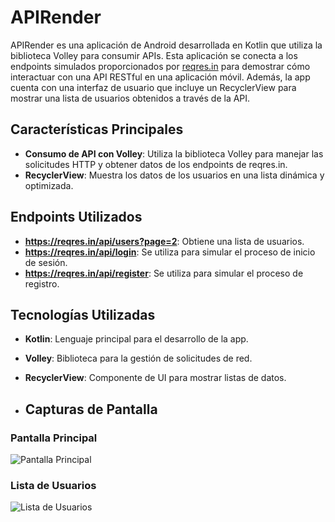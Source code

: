 # APIRender

APIRender es una aplicación de Android desarrollada en Kotlin que utiliza la biblioteca Volley para consumir APIs. Esta aplicación se conecta a los endpoints simulados proporcionados por [reqres.in](https://reqres.in) para demostrar cómo interactuar con una API RESTful en una aplicación móvil. Además, la app cuenta con una interfaz de usuario que incluye un RecyclerView para mostrar una lista de usuarios obtenidos a través de la API.

## Características Principales
- **Consumo de API con Volley**: Utiliza la biblioteca Volley para manejar las solicitudes HTTP y obtener datos de los endpoints de reqres.in.
- **RecyclerView**: Muestra los datos de los usuarios en una lista dinámica y optimizada.

## Endpoints Utilizados
- **https://reqres.in/api/users?page=2**: Obtiene una lista de usuarios.
- **https://reqres.in/api/login**: Se utiliza para simular el proceso de inicio de sesión.
- **https://reqres.in/api/register**: Se utiliza para simular el proceso de registro.


## Tecnologías Utilizadas
- **Kotlin**: Lenguaje principal para el desarrollo de la app.
- **Volley**: Biblioteca para la gestión de solicitudes de red.
- **RecyclerView**: Componente de UI para mostrar listas de datos.

- ## Capturas de Pantalla
### Pantalla Principal
![Pantalla Principal](https://github.com/jrivas0/API-Render/assets/172377524/9ec4faaa-9974-49e3-a7b3-623605ef849a)

### Lista de Usuarios
![Lista de Usuarios](https://github.com/jrivas0/API-Render/assets/172377524/87e21a70-f001-4e9f-9cf8-1923bb21d389)

